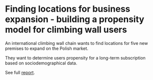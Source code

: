 Finding locations for business expansion - building a propensity model for climbing wall users
===

An international climbing wall chain wants to find locations for five new premises to expand on the Polish market. 

They want to determine users propensity for a long-term subscription based on sociodemographical data.

See full [report](main.ipynb).
